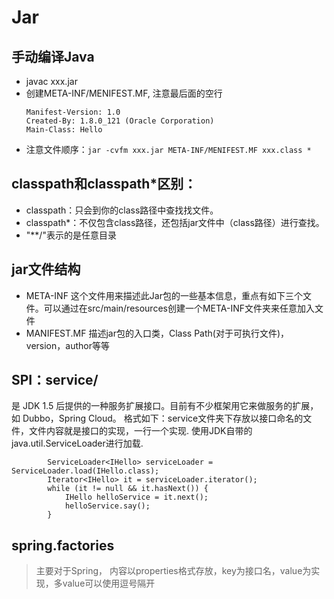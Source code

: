 # Jar
## 手动编译Java
- javac xxx.jar
- 创建META-INF/MENIFEST.MF, 注意最后面的空行
    ```
    Manifest-Version: 1.0
    Created-By: 1.8.0_121 (Oracle Corporation)
    Main-Class: Hello

    ```
- 注意文件顺序：`jar -cvfm xxx.jar META-INF/MENIFEST.MF xxx.class *`

## classpath和classpath*区别： 
- classpath：只会到你的class路径中查找找文件。
- classpath*：不仅包含class路径，还包括jar文件中（class路径）进行查找。
- "**/"表示的是任意目录

## jar文件结构
- META-INF
    这个文件用来描述此Jar包的一些基本信息，重点有如下三个文件。可以通过在src/main/resources创建一个META-INF文件夹来任意加入文件
- MANIFEST.MF
    描述jar包的入口类，Class Path(对于可执行文件)，version，author等等
## SPI：service/
是 JDK 1.5 后提供的一种服务扩展接口。目前有不少框架用它来做服务的扩展，如 Dubbo，Spring Cloud。 格式如下：service文件夹下存放以接口命名的文件，文件内容就是接口的实现，一行一个实现.
使用JDK自带的java.util.ServiceLoader进行加载.
```
        ServiceLoader<IHello> serviceLoader = ServiceLoader.load(IHello.class);
        Iterator<IHello> it = serviceLoader.iterator();
        while (it != null && it.hasNext()) {
            IHello helloService = it.next();
            helloService.say();
        }
```
## spring.factories
> 主要对于Spring， 内容以properties格式存放，key为接口名，value为实现，多value可以使用逗号隔开